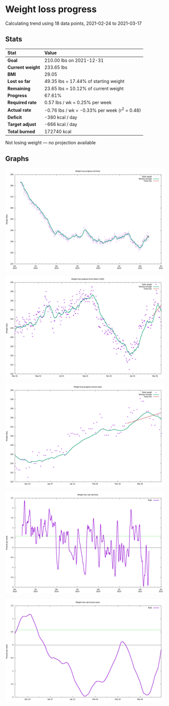 # Weight loss progress

Calculating trend using 18 data points, 2021-02-24 to 2021-03-17

## Stats

Stat|Value
:-|:-
**Goal**|210.00 lbs on 2021-12-31
**Current weight**|233.65 lbs
**BMI**|29.05
**Lost so far**|49.35 lbs = 17.44% of starting weight
**Remaining**|23.65 lbs = 10.12% of current  weight
**Progress**|67.61%
**Required rate**|0.57 lbs / wk = 0.25% per week
**Actual rate**|-0.76 lbs / wk = -0.33% per week  (r<sup>2</sup> = 0.48)
**Deficit**|-380 kcal / day
**Target adjust**|-666 kcal / day
**Total burned**|172740 kcal

Not losing weight &mdash; no projection available

## Graphs

![](weight-graph-alltime.png)

![](weight-graph-covid.png)

![](weight-graph-recent.png)

![](rate-graph-alltime.png)

![](rate-graph-recent.png)
